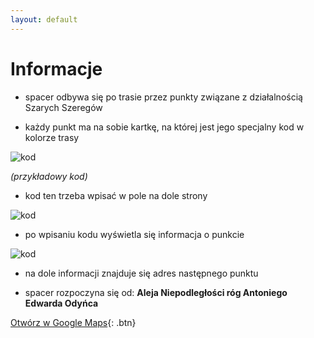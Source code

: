 ```yaml
---
layout: default
---
```


# Informacje

* spacer odbywa się po trasie przez punkty związane z działalnością Szarych Szeregów

* każdy punkt ma na sobie kartkę, na której jest jego specjalny kod w kolorze trasy

![kod](https://i.postimg.cc/52SSKQQ2/kod.png)

_(przykładowy kod)_
* kod ten trzeba wpisać w pole na dole strony

![kod](https://i.postimg.cc/KY4371nV/miejsce-Na-Kod.png)

* po wpisaniu kodu wyświetla się informacja o punkcie

![kod](https://i.postimg.cc/Pr2q6trk/post.png)

* na dole informacji znajduje się adres następnego punktu

* spacer rozpoczyna się od: **Aleja Niepodległości róg Antoniego Edwarda Odyńca**

[Otwórz w Google Maps](https://www.google.com/maps/dir//52.1961175,+21.0132779/@52.1963192,20.9433766,12z/data=!3m1!4b1!4m7!4m6!1m0!1m3!2m2!1d21.0132779!2d52.1961175!3e2){: .btn}
